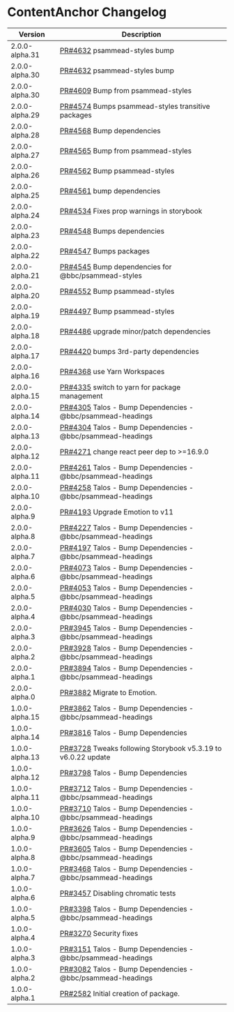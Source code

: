 # ContentAnchor Changelog

<!-- prettier-ignore -->
| Version | Description |
|---------|-------------|
| 2.0.0-alpha.31 | [PR#4632](https://github.com/bbc/psammead/pull/4632) psammead-styles bump |
| 2.0.0-alpha.30 | [PR#4632](https://github.com/bbc/psammead/pull/4632) psammead-styles bump |
| 2.0.0-alpha.30 | [PR#4609](https://github.com/bbc/psammead/pull/4609) Bump from psammead-styles |
| 2.0.0-alpha.29 | [PR#4574](https://github.com/bbc/psammead/pull/4574) Bumps psammead-styles transitive packages |
| 2.0.0-alpha.28 | [PR#4568](https://github.com/bbc/psammead/pull/4568) Bump dependencies |
| 2.0.0-alpha.27 | [PR#4565](https://github.com/bbc/psammead/pull/4565) Bump from psammead-styles |
| 2.0.0-alpha.26 | [PR#4562](https://github.com/bbc/psammead/pull/4562) Bump psammead-styles |
| 2.0.0-alpha.25 | [PR#4561](https://github.com/bbc/psammead/pull/4561) bump dependencies |
| 2.0.0-alpha.24 | [PR#4534](https://github.com/bbc/psammead/pull/4534) Fixes prop warnings in storybook |
| 2.0.0-alpha.23 | [PR#4548](https://github.com/bbc/psammead/pull/4548) Bumps dependencies |
| 2.0.0-alpha.22 | [PR#4547](https://github.com/bbc/psammead/pull/4547) Bumps packages |
| 2.0.0-alpha.21 | [PR#4545](https://github.com/bbc/psammead/pull/4545) Bump dependencies for @bbc/psammead-styles |
| 2.0.0-alpha.20 | [PR#4552](https://github.com/bbc/psammead/pull/4552) Bump psammead-styles |
| 2.0.0-alpha.19 | [PR#4497](https://github.com/bbc/psammead/pull/4497) Bump psammead-styles |
| 2.0.0-alpha.18 | [PR#4486](https://github.com/bbc/psammead/pull/4486) upgrade minor/patch dependencies |
| 2.0.0-alpha.17 | [PR#4420](https://github.com/bbc/psammead/pull/4420) bumps 3rd-party dependencies |
| 2.0.0-alpha.16 | [PR#4368](https://github.com/bbc/psammead/pull/4368) use Yarn Workspaces |
| 2.0.0-alpha.15 | [PR#4335](https://github.com/bbc/psammead/pull/4335) switch to yarn for package management |
| 2.0.0-alpha.14 | [PR#4305](https://github.com/bbc/psammead/pull/4305) Talos - Bump Dependencies - @bbc/psammead-headings |
| 2.0.0-alpha.13 | [PR#4304](https://github.com/bbc/psammead/pull/4304) Talos - Bump Dependencies - @bbc/psammead-headings |
| 2.0.0-alpha.12 | [PR#4271](https://github.com/bbc/psammead/pull/4271) change react peer dep to >=16.9.0 |
| 2.0.0-alpha.11 | [PR#4261](https://github.com/bbc/psammead/pull/4261) Talos - Bump Dependencies - @bbc/psammead-headings |
| 2.0.0-alpha.10 | [PR#4258](https://github.com/bbc/psammead/pull/4258) Talos - Bump Dependencies - @bbc/psammead-headings |
| 2.0.0-alpha.9 | [PR#4193](https://github.com/bbc/psammead/pull/4193) Upgrade Emotion to v11 |
| 2.0.0-alpha.8 | [PR#4227](https://github.com/bbc/psammead/pull/4227) Talos - Bump Dependencies - @bbc/psammead-headings |
| 2.0.0-alpha.7 | [PR#4197](https://github.com/bbc/psammead/pull/4197) Talos - Bump Dependencies - @bbc/psammead-headings |
| 2.0.0-alpha.6 | [PR#4073](https://github.com/bbc/psammead/pull/4073) Talos - Bump Dependencies - @bbc/psammead-headings |
| 2.0.0-alpha.5 | [PR#4053](https://github.com/bbc/psammead/pull/4053) Talos - Bump Dependencies - @bbc/psammead-headings |
| 2.0.0-alpha.4 | [PR#4030](https://github.com/bbc/psammead/pull/4030) Talos - Bump Dependencies - @bbc/psammead-headings |
| 2.0.0-alpha.3 | [PR#3945](https://github.com/bbc/psammead/pull/3945) Talos - Bump Dependencies - @bbc/psammead-headings |
| 2.0.0-alpha.2 | [PR#3928](https://github.com/bbc/psammead/pull/3928) Talos - Bump Dependencies - @bbc/psammead-headings |
| 2.0.0-alpha.1 | [PR#3894](https://github.com/bbc/psammead/pull/3894) Talos - Bump Dependencies - @bbc/psammead-headings |
| 2.0.0-alpha.0 | [PR#3882](https://github.com/bbc/psammead/pull/3882) Migrate to Emotion. |
| 1.0.0-alpha.15 | [PR#3862](https://github.com/bbc/psammead/pull/3862) Talos - Bump Dependencies - @bbc/psammead-headings |
| 1.0.0-alpha.14 | [PR#3816](https://github.com/bbc/psammead/pull/3816) Talos - Bump Dependencies |
| 1.0.0-alpha.13 | [PR#3728](https://github.com/bbc/psammead/pull/3728) Tweaks following Storybook v5.3.19 to v6.0.22 update |
| 1.0.0-alpha.12 | [PR#3798](https://github.com/bbc/psammead/pull/3798) Talos - Bump Dependencies
| 1.0.0-alpha.11 | [PR#3712](https://github.com/bbc/psammead/pull/3712) Talos - Bump Dependencies - @bbc/psammead-headings |
| 1.0.0-alpha.10 | [PR#3710](https://github.com/bbc/psammead/pull/3710) Talos - Bump Dependencies - @bbc/psammead-headings |
| 1.0.0-alpha.9 | [PR#3626](https://github.com/bbc/psammead/pull/3626) Talos - Bump Dependencies - @bbc/psammead-headings |
| 1.0.0-alpha.8 | [PR#3605](https://github.com/bbc/psammead/pull/3605) Talos - Bump Dependencies - @bbc/psammead-headings |
| 1.0.0-alpha.7 | [PR#3468](https://github.com/bbc/psammead/pull/3468) Talos - Bump Dependencies - @bbc/psammead-headings |
| 1.0.0-alpha.6 | [PR#3457](https://github.com/bbc/psammead/pull/3457) Disabling chromatic tests |
| 1.0.0-alpha.5 | [PR#3398](https://github.com/bbc/psammead/pull/3398) Talos - Bump Dependencies - @bbc/psammead-headings |
| 1.0.0-alpha.4 | [PR#3270](https://github.com/bbc/psammead/pull/3270) Security fixes |
| 1.0.0-alpha.3 | [PR#3151](https://github.com/bbc/psammead/pull/3151) Talos - Bump Dependencies - @bbc/psammead-headings |
| 1.0.0-alpha.2 | [PR#3082](https://github.com/bbc/psammead/pull/3082) Talos - Bump Dependencies - @bbc/psammead-headings |
| 1.0.0-alpha.1 | [PR#2582](https://github.com/bbc/psammead/pull/2582) Initial creation of package. |
